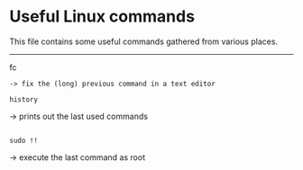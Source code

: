 # Useful Linux commands

This file contains some useful commands gathered from various places.
_____________________________________________
fc
```
-> fix the (long) previous command in a text editor
```

```
history
```
-> prints out the last used commands
```

sudo !!
```
-> execute the last command as root

